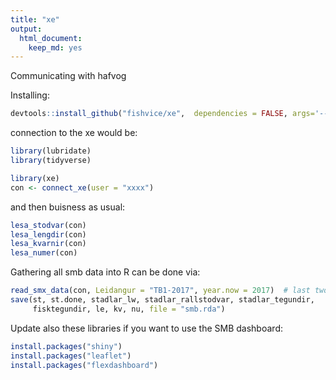 ```yaml
---
title: "xe"
output: 
  html_document: 
    keep_md: yes
---
```




Communicating with hafvog

Installing:


```r
devtools::install_github("fishvice/xe",  dependencies = FALSE, args='--no-multiarch')
```

connection to the xe would be:


```r
library(lubridate)
library(tidyverse)

library(xe)
con <- connect_xe(user = "xxxx")
```

and then buisness as usual:

```r
lesa_stodvar(con)
lesa_lengdir(con)
lesa_kvarnir(con)
lesa_numer(con)
```

Gathering all smb data into R can be done via:

```r
read_smx_data(con, Leidangur = "TB1-2017", year.now = 2017)  # last two arguments a temporary fix
save(st, st.done, stadlar_lw, stadlar_rallstodvar, stadlar_tegundir,
     fisktegundir, le, kv, nu, file = "smb.rda")
```

Update also these libraries if you want to use the SMB dashboard:

```r
install.packages("shiny")
install.packages("leaflet")
install.packages("flexdashboard")
```



